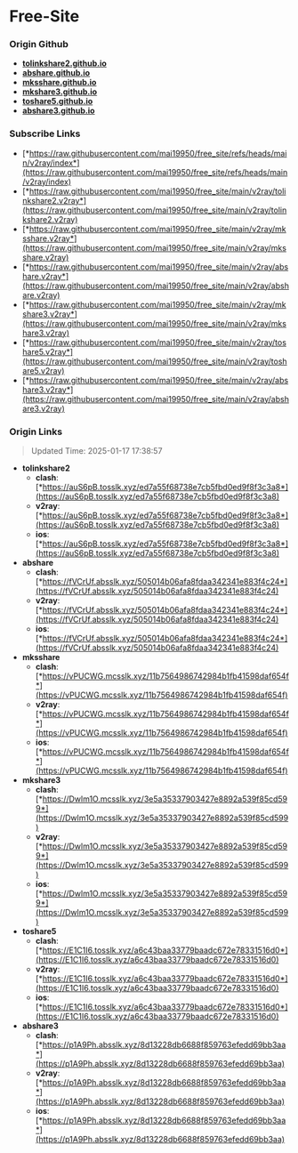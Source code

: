# Free-Site

### Origin Github

- [**tolinkshare2.github.io**](https://github.com/tolinkshare2/tolinkshare2.github.io)
- [**abshare.github.io**](https://github.com/abshare/abshare.github.io)
- [**mksshare.github.io**](https://github.com/mksshare/mksshare.github.io)
- [**mkshare3.github.io**](https://github.com/mkshare3/mkshare3.github.io)
- [**toshare5.github.io**](https://github.com/toshare5/toshare5.github.io)
- [**abshare3.github.io**](https://github.com/abshare3/abshare3.github.io)

### Subscribe Links

- [*https://raw.githubusercontent.com/mai19950/free_site/refs/heads/main/v2ray/index*](https://raw.githubusercontent.com/mai19950/free_site/refs/heads/main/v2ray/index)
- [*https://raw.githubusercontent.com/mai19950/free_site/main/v2ray/tolinkshare2.v2ray*](https://raw.githubusercontent.com/mai19950/free_site/main/v2ray/tolinkshare2.v2ray)
- [*https://raw.githubusercontent.com/mai19950/free_site/main/v2ray/mksshare.v2ray*](https://raw.githubusercontent.com/mai19950/free_site/main/v2ray/mksshare.v2ray)
- [*https://raw.githubusercontent.com/mai19950/free_site/main/v2ray/abshare.v2ray*](https://raw.githubusercontent.com/mai19950/free_site/main/v2ray/abshare.v2ray)
- [*https://raw.githubusercontent.com/mai19950/free_site/main/v2ray/mkshare3.v2ray*](https://raw.githubusercontent.com/mai19950/free_site/main/v2ray/mkshare3.v2ray)
- [*https://raw.githubusercontent.com/mai19950/free_site/main/v2ray/toshare5.v2ray*](https://raw.githubusercontent.com/mai19950/free_site/main/v2ray/toshare5.v2ray)
- [*https://raw.githubusercontent.com/mai19950/free_site/main/v2ray/abshare3.v2ray*](https://raw.githubusercontent.com/mai19950/free_site/main/v2ray/abshare3.v2ray)

### Origin Links

> Updated Time: 2025-01-17 17:38:57

- **tolinkshare2**
  - **clash**: [*https://auS6pB.tosslk.xyz/ed7a55f68738e7cb5fbd0ed9f8f3c3a8*](https://auS6pB.tosslk.xyz/ed7a55f68738e7cb5fbd0ed9f8f3c3a8)
  - **v2ray**: [*https://auS6pB.tosslk.xyz/ed7a55f68738e7cb5fbd0ed9f8f3c3a8*](https://auS6pB.tosslk.xyz/ed7a55f68738e7cb5fbd0ed9f8f3c3a8)
  - **ios**: [*https://auS6pB.tosslk.xyz/ed7a55f68738e7cb5fbd0ed9f8f3c3a8*](https://auS6pB.tosslk.xyz/ed7a55f68738e7cb5fbd0ed9f8f3c3a8)
- **abshare**
  - **clash**: [*https://fVCrUf.absslk.xyz/505014b06afa8fdaa342341e883f4c24*](https://fVCrUf.absslk.xyz/505014b06afa8fdaa342341e883f4c24)
  - **v2ray**: [*https://fVCrUf.absslk.xyz/505014b06afa8fdaa342341e883f4c24*](https://fVCrUf.absslk.xyz/505014b06afa8fdaa342341e883f4c24)
  - **ios**: [*https://fVCrUf.absslk.xyz/505014b06afa8fdaa342341e883f4c24*](https://fVCrUf.absslk.xyz/505014b06afa8fdaa342341e883f4c24)
- **mksshare**
  - **clash**: [*https://vPUCWG.mcsslk.xyz/11b7564986742984b1fb41598daf654f*](https://vPUCWG.mcsslk.xyz/11b7564986742984b1fb41598daf654f)
  - **v2ray**: [*https://vPUCWG.mcsslk.xyz/11b7564986742984b1fb41598daf654f*](https://vPUCWG.mcsslk.xyz/11b7564986742984b1fb41598daf654f)
  - **ios**: [*https://vPUCWG.mcsslk.xyz/11b7564986742984b1fb41598daf654f*](https://vPUCWG.mcsslk.xyz/11b7564986742984b1fb41598daf654f)
- **mkshare3**
  - **clash**: [*https://Dwlm1O.mcsslk.xyz/3e5a35337903427e8892a539f85cd599*](https://Dwlm1O.mcsslk.xyz/3e5a35337903427e8892a539f85cd599)
  - **v2ray**: [*https://Dwlm1O.mcsslk.xyz/3e5a35337903427e8892a539f85cd599*](https://Dwlm1O.mcsslk.xyz/3e5a35337903427e8892a539f85cd599)
  - **ios**: [*https://Dwlm1O.mcsslk.xyz/3e5a35337903427e8892a539f85cd599*](https://Dwlm1O.mcsslk.xyz/3e5a35337903427e8892a539f85cd599)
- **toshare5**
  - **clash**: [*https://E1C1I6.tosslk.xyz/a6c43baa33779baadc672e78331516d0*](https://E1C1I6.tosslk.xyz/a6c43baa33779baadc672e78331516d0)
  - **v2ray**: [*https://E1C1I6.tosslk.xyz/a6c43baa33779baadc672e78331516d0*](https://E1C1I6.tosslk.xyz/a6c43baa33779baadc672e78331516d0)
  - **ios**: [*https://E1C1I6.tosslk.xyz/a6c43baa33779baadc672e78331516d0*](https://E1C1I6.tosslk.xyz/a6c43baa33779baadc672e78331516d0)
- **abshare3**
  - **clash**: [*https://p1A9Ph.absslk.xyz/8d13228db6688f859763efedd69bb3aa*](https://p1A9Ph.absslk.xyz/8d13228db6688f859763efedd69bb3aa)
  - **v2ray**: [*https://p1A9Ph.absslk.xyz/8d13228db6688f859763efedd69bb3aa*](https://p1A9Ph.absslk.xyz/8d13228db6688f859763efedd69bb3aa)
  - **ios**: [*https://p1A9Ph.absslk.xyz/8d13228db6688f859763efedd69bb3aa*](https://p1A9Ph.absslk.xyz/8d13228db6688f859763efedd69bb3aa)
